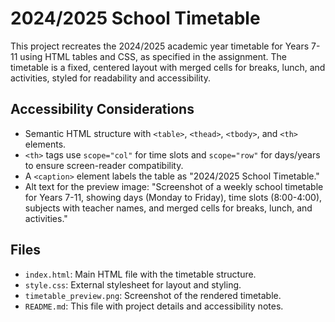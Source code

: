 # 2024/2025 School Timetable

This project recreates the 2024/2025 academic year timetable for Years 7-11 using HTML tables and CSS, as specified in the assignment. The timetable is a fixed, centered layout with merged cells for breaks, lunch, and activities, styled for readability and accessibility.

## Accessibility Considerations
- Semantic HTML structure with `<table>`, `<thead>`, `<tbody>`, and `<th>` elements.
- `<th>` tags use `scope="col"` for time slots and `scope="row"` for days/years to ensure screen-reader compatibility.
- A `<caption>` element labels the table as "2024/2025 School Timetable."
- Alt text for the preview image: "Screenshot of a weekly school timetable for Years 7-11, showing days (Monday to Friday), time slots (8:00-4:00), subjects with teacher names, and merged cells for breaks, lunch, and activities."

## Files
- `index.html`: Main HTML file with the timetable structure.
- `style.css`: External stylesheet for layout and styling.
- `timetable_preview.png`: Screenshot of the rendered timetable.
- `README.md`: This file with project details and accessibility notes.
